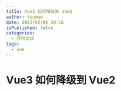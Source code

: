 ```yaml
---
title: Vue3 如何降级到 Vue2
author: teemwu
date: 2023/02/06 10:16
isPublished: false
categories:
  - 项目实战
tags:
  - vue
---
```


# Vue3 如何降级到 Vue2

